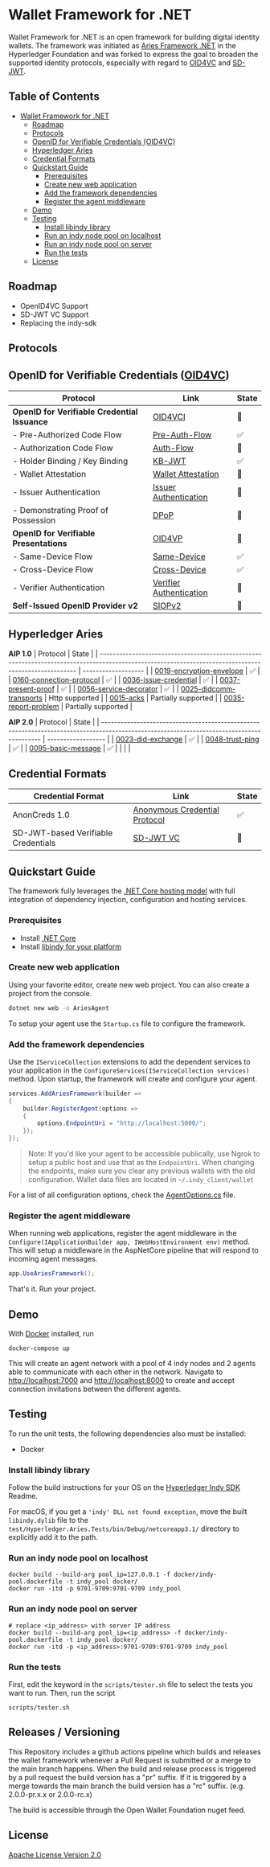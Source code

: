 # Wallet Framework for .NET

Wallet Framework for .NET is an open framework for building digital identity wallets. The framework was initiated as [Aries Framework .NET](https://github.com/hyperledger/aries-framework-dotnet) in the Hyperledger Foundation and was forked to express the goal to broaden the supported identity protocols, especially with regard to [OID4VC](https://openid.net/openid4vc/) and [SD-JWT](https://datatracker.ietf.org/doc/html/draft-ietf-oauth-selective-disclosure-jwt-05).

## Table of Contents <!-- omit in toc -->

- [Wallet Framework for .NET](#wallet-framework-for-net)
  - [Roadmap](#roadmap)
  - [Protocols](#protocols)
  - [OpenID for Verifiable Credentials (OID4VC)](#openid-for-verifiable-credentials-oid4vc)
  - [Hyperledger Aries](#hyperledger-aries)
  - [Credential Formats](#credential-formats)
  - [Quickstart Guide](#quickstart-guide)
    - [Prerequisites](#prerequisites)
    - [Create new web application](#create-new-web-application)
    - [Add the framework dependencies](#add-the-framework-dependencies)
    - [Register the agent middleware](#register-the-agent-middleware)
  - [Demo](#demo)
  - [Testing](#testing)
    - [Install libindy library](#install-libindy-library)
    - [Run an indy node pool on localhost](#run-an-indy-node-pool-on-localhost)
    - [Run an indy node pool on server](#run-an-indy-node-pool-on-server)
    - [Run the tests](#run-the-tests)
  - [License](#license)

## Roadmap
- OpenID4VC Support
- SD-JWT VC Support
- Replacing the indy-sdk


## Protocols

## OpenID for Verifiable Credentials ([OID4VC](https://openid.net/sg/openid4vc/specifications/))

| Protocol                            | Link                                                                                                                                             | State          |
|-------------------------------------|--------------------------------------------------------------------------------------------------------------------------------------------------| -------------- |
| **OpenID for Verifiable Credential Issuance** | [OID4VCI](https://openid.github.io/OpenID4VCI/openid-4-verifiable-credential-issuance-wg-draft.html)                                             | :construction: |
| - Pre-Authorized Code Flow          | [Pre-Auth-Flow](https://openid.github.io/OpenID4VCI/openid-4-verifiable-credential-issuance-wg-draft.html#name-pre-authorized-code-flow)         | :white_check_mark: |
| - Authorization Code Flow           | [Auth-Flow](https://openid.github.io/OpenID4VCI/openid-4-verifiable-credential-issuance-wg-draft.html#name-authorization-code-flow)              | :construction: |
| - Holder Binding / Key Binding      | [KB-JWT](https://openid.github.io/OpenID4VCI/openid-4-verifiable-credential-issuance-wg-draft.html#name-binding-the-issued-credenti)             | :white_check_mark: |
| - Wallet Attestation                | [Wallet Attestation](https://openid.github.io/OpenID4VCI/openid-4-verifiable-credential-issuance-wg-draft.html#name-trust-between-wallet-and-is) | :construction: |
| - Issuer Authentication             | [Issuer Authentication](https://openid.net/specs/openid4vc-high-assurance-interoperability-profile-sd-jwt-vc-1_0-00.html#name-issuer-identification-and-k)        | :construction: |
| - Demonstrating Proof of Possession | [DPoP](https://openid.net/specs/openid4vc-high-assurance-interoperability-profile-sd-jwt-vc-1_0-00.html#name-crypto-suites)                                       | :construction: |
| **OpenID for Verifiable Presentations** | [OID4VP](https://openid.net/specs/openid-4-verifiable-presentations-1_0-ID2.html)                                                                | :construction: |
| - Same-Device Flow                  | [Same-Device](https://openid.github.io/OpenID4VP/openid-4-verifiable-presentations-wg-draft.html#name-same-device-flow)                          | :white_check_mark: |
| - Cross-Device Flow                 | [Cross-Device](https://openid.github.io/OpenID4VP/openid-4-verifiable-presentations-wg-draft.html#name-cross-device-flow)                        | :white_check_mark: |                                      | :white_check_mark: |
| - Verifier Authentication           | [Verifier Authentication](https://openid.github.io/OpenID4VP/openid-4-verifiable-presentations-wg-draft.html#name-verifier-metadata-managemen)   | :construction: |
| **Self-Issued OpenID Provider v2**  | [SIOPv2](https://openid.net/specs/openid-connect-self-issued-v2-1_0-ID1.html)                                                                    | :construction: |

## Hyperledger Aries

**AIP 1.0**
| Protocol                                                                                                                                              | State               |
| ----------------------------------------------------------------------------------------------------------------------------------------------------- | ------------------- |
| [0019-encryption-envelope](https://github.com/hyperledger/aries-rfcs/tree/9b0aaa39df7e8bd434126c4b33c097aae78d65bf/features/0019-encryption-envelope) | :white_check_mark:  |
| [0160-connection-protocol](https://github.com/hyperledger/aries-rfcs/tree/4d9775490359e234ab8d1c152bca6f534e92a38d/features/0160-connection-protocol) | :white_check_mark:  |
| [0036-issue-credential](https://github.com/hyperledger/aries-rfcs/tree/bb42a6c35e0d5543718fb36dd099551ab192f7b0/features/0036-issue-credential)       | :white_check_mark:  |
| [0037-present-proof](https://github.com/hyperledger/aries-rfcs/tree/4fae574c03f9f1013db30bf2c0c676b1122f7149/features/0037-present-proof)             | :white_check_mark:  |
| [0056-service-decorator](https://github.com/hyperledger/aries-rfcs/tree/527849ec3aa2a8fd47a7bb6c57f918ff8bcb5e8c/features/0056-service-decorator)     | :white_check_mark:  |
| [0025-didcomm-transports](https://github.com/hyperledger/aries-rfcs/tree/b490ebe492985e1be9804fc0763119238b2e51ab/features/0025-didcomm-transports)   | Http supported      |
| [0015-acks](https://github.com/hyperledger/aries-rfcs/tree/5cc750f0fe18e3918401489066566f22474e25a8/features/0015-acks)                               | Partially supported |
| [0035-report-problem](https://github.com/hyperledger/aries-rfcs/tree/89d14c15ab35b667e7a9d04fe42d4d48b10468cf/features/0035-report-problem)           | Partially supported |


**AIP 2.0**
| Protocol                                                                                                                                  | State              |
| ----------------------------------------------------------------------------------------------------------------------------------------- | ------------------ |
| [0023-did-exchange](https://github.com/hyperledger/aries-rfcs/tree/bf3d796cc33ce78ed7cde7f5422b10719a68be21/features/0023-did-exchange)   | :white_check_mark: |
| [0048-trust-ping](https://github.com/hyperledger/aries-rfcs/tree/4e78319e5f79df2003ddf37f8f497d0fae20cc63/features/0048-trust-ping)       | :white_check_mark: |
| [0095-basic-message](https://github.com/hyperledger/aries-rfcs/tree/b3a3942ef052039e73cd23d847f42947f8287da2/features/0095-basic-message) | :white_check_mark: |
|                                                                                                                                           |                    |

## Credential Formats

| Credential Format                   | Link                                                                                                                                      | State              |
| ----------------------------------- | ----------------------------------------------------------------------------------------------------------------------------------------- | ------------------ |
| AnonCreds 1.0                       | [Anonymous Credential Protocol](https://hyperledger-indy.readthedocs.io/projects/hipe/en/latest/text/0109-anoncreds-protocol/README.html) | :white_check_mark: |
| SD-JWT-based Verifiable Credentials | [SD-JWT VC](https://datatracker.ietf.org/doc/html/draft-ietf-oauth-sd-jwt-vc-00)                                                          | :construction:     |


## Quickstart Guide

The framework fully leverages the [.NET Core hosting model](https://docs.microsoft.com/en-us/aspnet/core/fundamentals/host/generic-host?view=aspnetcore-3.0) with full integration of dependency injection, configuration and hosting services.

### Prerequisites

- Install [.NET Core](https://dotnet.microsoft.com/download)
- Install [libindy for your platform](https://github.com/hyperledger/indy-sdk/#installing-the-sdk)

### Create new web application

Using your favorite editor, create new web project. You can also create a project from the console.

```bash
dotnet new web -o AriesAgent
```

To setup your agent use the `Startup.cs` file to configure the framework.

### Add the framework dependencies

Use the `IServiceCollection` extensions to add the dependent services to your application in the `ConfigureServices(IServiceCollection services)` method. Upon startup, the framework will create and configure your agent.

```c#
services.AddAriesFramework(builder =>
{
    builder.RegisterAgent(options =>
    {
        options.EndpointUri = "http://localhost:5000/";
    });
});
```

> Note: If you'd like your agent to be accessible publically, use Ngrok to setup a public host and use that as the `EndpointUri`.
> When changing the endpoints, make sure you clear any previous wallets with the old configuration. Wallet data files are located in `~/.indy_client/wallet`

For a list of all configuration options, check the [AgentOptions.cs](https://github.com/hyperledger/aries-framework-dotnet/blob/master/src/Hyperledger.Aries/Configuration/AgentOptions.cs) file.

### Register the agent middleware

When running web applications, register the agent middleware in the `Configure(IApplicationBuilder app, IWebHostEnvironment env)` method. This will setup a middleware in the AspNetCore pipeline that will respond to incoming agent messages.

```c#
app.UseAriesFramework();
```

That's it. Run your project.

## Demo

With [Docker](https://www.docker.com) installed, run

```lang=bash
docker-compose up
```

This will create an agent network with a pool of 4 indy nodes and 2 agents able to communicate with each other in the network.
Navigate to [http://localhost:7000](http://localhost:7000) and [http://localhost:8000](http://localhost:8000) to create and accept connection invitations between the different agents.


## Testing

To run the unit tests, the following dependencies also must be installed: 
- Docker

### Install libindy library
Follow the build instructions for your OS on the [Hyperledger Indy SDK](https://github.com/hyperledger/indy-sdk) Readme. 

For macOS, if you get a `'indy' DLL not found exception`, move the built `libindy.dylib` file to the `test/Hyperledger.Aries.Tests/bin/Debug/netcoreapp3.1/` directory to explicitly add it to the path. 


### Run an indy node pool on localhost
```
docker build --build-arg pool_ip=127.0.0.1 -f docker/indy-pool.dockerfile -t indy_pool docker/
docker run -itd -p 9701-9709:9701-9709 indy_pool
```

### Run an indy node pool on server
```
# replace <ip_address> with server IP address
docker build --build-arg pool_ip=<ip_address> -f docker/indy-pool.dockerfile -t indy_pool docker/
docker run -itd -p <ip_address>:9701-9709:9701-9709 indy_pool
```

### Run the tests
First, edit the keyword in the `scripts/tester.sh` file to select the tests you want to run. Then, run the script
```
scripts/tester.sh 
```

## Releases / Versioning
This Repository includes a github actions pipeline which builds and releases the wallet framework whenever a Pull Request is submitted or a merge to the main branch happens.
When the build and release process is triggered by a pull request the build version has a "pr" suffix.
If it is triggered by a merge towards the main branch the build version has a "rc" suffix. (e.g. 2.0.0-pr.x.x or 2.0.0-rc.x)

The build is accessible through the Open Wallet Foundation nuget feed.

## License

[Apache License Version 2.0](https://github.com/hyperledger/aries-cloudagent-python/blob/master/LICENSE)
